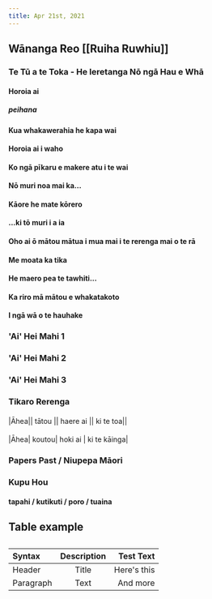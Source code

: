 ```yaml
---
title: Apr 21st, 2021
---
```


## Wānanga Reo [[Ruiha Ruwhiu]]
### Te Tū a te Toka - He Ieretanga Nō ngā Hau e Whā
#### Horoia ai
##### peihana
#### Kua whakawerahia he kapa wai
#### Horoia ai i waho
#### Ko ngā pīkaru e makere atu i te wai
#### Nō muri noa mai ka...
#### Kāore he mate kōrero
#### ...ki tō muri i a ia
#### Oho ai ō mātou mātua i mua mai i te rerenga mai o te rā
#### Me moata ka tika
#### He maero pea te tawhiti...
#### Ka riro mā mātou e whakatakoto
#### I ngā wā o te hauhake
### 'Ai' Hei Mahi 1
####
### 'Ai' Hei Mahi 2
####
### 'Ai' Hei Mahi 3
### Tikaro Rerenga
#### 
|Āhea|| tātou || haere ai || ki te toa||
#### 
|Āhea| koutou| hoki ai | ki te kāinga|
####
####
### Papers Past / Niupepa Māori
### Kupu Hou
#### tapahi / kutikuti / poro / tuaina
## Table example
## 
| Syntax      | Description | Test Text     |
| :---        |    :----:   |          ---: |
| Header      | Title       | Here's this   |
| Paragraph   | Text        | And more      |
